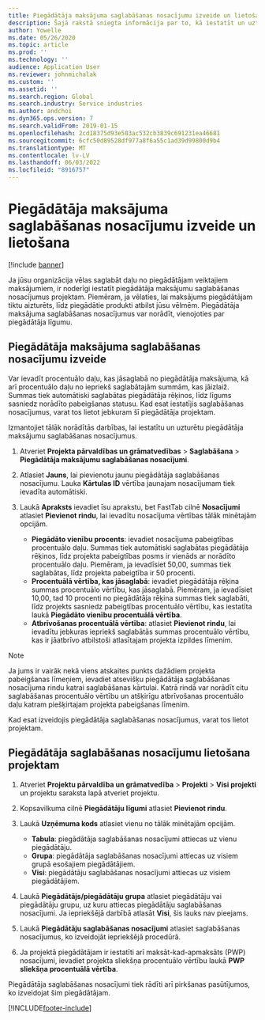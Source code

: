 ```yaml
---
title: Piegādātāja maksājuma saglabāšanas nosacījumu izveide un lietošana
description: Šajā rakstā sniegta informācija par to, kā iestatīt un uzturēt uzkrājumu nosacījumus kreditoru maksājumiem.
author: Yowelle
ms.date: 05/26/2020
ms.topic: article
ms.prod: ''
ms.technology: ''
audience: Application User
ms.reviewer: johnmichalak
ms.custom: ''
ms.assetid: ''
ms.search.region: Global
ms.search.industry: Service industries
ms.author: andchoi
ms.dyn365.ops.version: 7
ms.search.validFrom: 2019-01-15
ms.openlocfilehash: 2cd18375d93e503ac532cb3839c691231ea46681
ms.sourcegitcommit: 6cfc50d89528df977a8f6a55c1ad39d99800d9b4
ms.translationtype: MT
ms.contentlocale: lv-LV
ms.lasthandoff: 06/03/2022
ms.locfileid: "8916757"
---
```

# <a name="create-and-apply-vendor-payment-retention-terms"></a>Piegādātāja maksājuma saglabāšanas nosacījumu izveide un lietošana

[!include [banner](../includes/banner.md)] 

Ja jūsu organizācija vēlas saglabāt daļu no piegādātājam veiktajiem maksājumiem, ir noderīgi iestatīt piegādātāja maksājumu saglabāšanas nosacījumus projektam. Piemēram, ja vēlaties, lai maksājums piegādātājam tiktu aizturēts, līdz piegādātie produkti atbilst jūsu vēlmēm. Piegādātāja maksājuma saglabāšanas nosacījumus var norādīt, vienojoties par piegādātāja līgumu.

## <a name="create-vendor-payment-retention-terms"></a>Piegādātāja maksājuma saglabāšanas nosacījumu izveide

Var ievadīt procentuālo daļu, kas jāsaglabā no piegādātāja maksājuma, kā arī procentuālo daļu no iepriekš saglabātajām summām, kas jāizlaiž. Summas tiek automātiski saglabātas piegādātāja rēķinos, līdz līgums sasniedz norādīto pabeigšanas statusu. Kad esat iestatījis saglabāšanas nosacījumus, varat tos lietot jebkuram šī piegādātāja projektam.

Izmantojiet tālāk norādītās darbības, lai iestatītu un uzturētu piegādātāja maksājumu saglabāšanas nosacījumus. 

1. Atveriet **Projekta pārvaldības un grāmatvedības** > **Saglabāšana** > **Piegādātāja maksājumu saglabāšanas nosacījumi**.
2. Atlasiet **Jauns**, lai pievienotu jaunu piegādātāja saglabāšanas nosacījumu. Lauka **Kārtulas ID** vērtība jaunajam nosacījumam tiek ievadīta automātiski. 
3. Laukā **Apraksts** ievadiet īsu aprakstu, bet FastTab cilnē **Nosacījumi** atlasiet **Pievienot rindu**, lai ievadītu nosacījuma vērtības tālāk minētajām opcijām.

   - **Piegādāto vienību procents**: ievadiet nosacījuma pabeigtības procentuālo daļu. Summas tiek automātiski saglabātas piegādātāja rēķinos, līdz projekta pabeigtības posms ir vienāds ar norādīto procentuālo daļu. Piemēram, ja ievadīsiet 50,00, summas tiek saglabātas, līdz projekta pabeigtība ir 50 procenti.
   - **Procentuālā vērtība, kas jāsaglabā**: ievadiet piegādātāja rēķina summas procentuālo vērtību, kas jāsaglabā. Piemēram, ja ievadīsiet 10,00, tad 10 procenti no piegādātāja rēķina summas tiek saglabāti, līdz projekts sasniedz pabeigtības procentuālo vērtību, kas iestatīta laukā **Piegādāto vienību procentuālā vērtība**.
   - **Atbrīvošanas procentuālā vērtība**: atlasiet **Pievienot rindu**, lai ievadītu jebkuras iepriekš saglabātās summas procentuālo vērtību, kas ir jāatbrīvo atbilstoši atlasītajam projekta izpildes līmenim.

> [!NOTE]
> Ja jums ir vairāk nekā viens atskaites punkts dažādiem projekta pabeigšanas līmeņiem, ievadiet atsevišķu piegādātāja saglabāšanas nosacījuma rindu katrai saglabāšanas kārtulai. Katrā rindā var norādīt citu saglabāšanas procentuālo vērtību un atšķirīgu atbrīvošanas procentuālo daļu katram piešķirtajam projekta pabeigšanas līmenim.

Kad esat izveidojis piegādātāja saglabāšanas nosacījumus, varat tos lietot projektam.

## <a name="apply-vendor-retention-terms-to-a-project"></a>Piegādātāja saglabāšanas nosacījumu lietošana projektam

1. Atveriet **Projektu pārvaldība un grāmatvedība** > **Projekti** > **Visi projekti** un projektu saraksta lapā atveriet projektu.
2. Kopsavilkuma cilnē **Piegādātāju līgumi** atlasiet **Pievienot rindu**.
3. Laukā **Uzņēmuma kods** atlasiet vienu no tālāk minētajām opcijām. 

   - **Tabula**: piegādātāja saglabāšanas nosacījumi attiecas uz vienu piegādātāju.
   - **Grupa**: piegādātāja saglabāšanas nosacījumi attiecas uz visiem grupā esošajiem piegādātājiem.
   - **Visi**: piegādātāju saglabāšanas nosacījumi attiecas uz visiem piegādātājiem.

4. Laukā **Piegādātājs/piegādātāju grupa** atlasiet piegādātāju vai piegādātāju grupu, uz kuru attiecas piegādātāju saglabāšanas nosacījumi. Ja iepriekšējā darbībā atlasāt **Visi**, šis lauks nav pieejams.
5. Laukā **Piegādātāju saglabāšanas nosacījumi** atlasiet saglabāšanas nosacījumus, ko izveidojāt iepriekšējā procedūrā.
6. Ja projektā piegādātājam ir iestatīti arī maksāt-kad-apmaksāts (PWP) nosacījumi, ievadiet projekta sliekšņa procentuālo vērtību laukā **PWP sliekšņa procentuālā vērtība**.

Piegādātāja saglabāšanas nosacījumi tiek rādīti arī pirkšanas pasūtījumos, ko izveidojat šim piegādātājam.


[!INCLUDE[footer-include](../includes/footer-banner.md)]